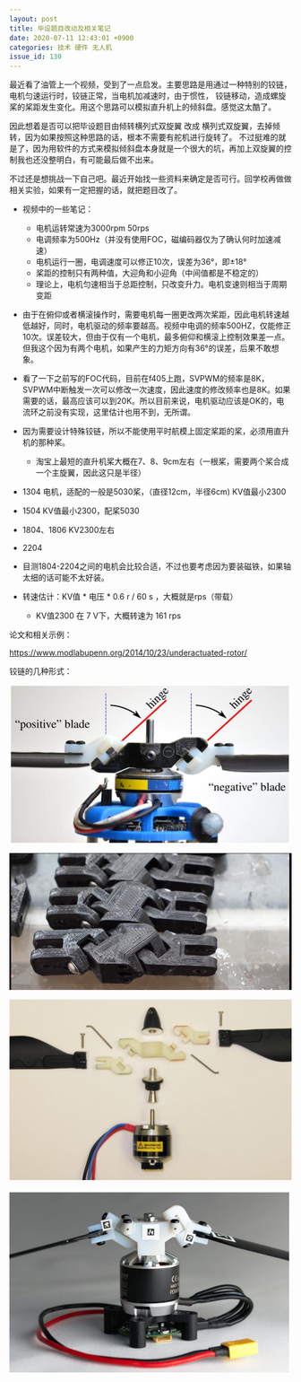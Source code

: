 ```yaml
---
layout: post
title: 毕设题目改动及相关笔记
date: 2020-07-11 12:43:01 +0900
categories: 技术 硬件 无人机
issue_id: 130
---
```


最近看了油管上一个视频，受到了一点启发。主要思路是用通过一种特别的铰链，电机匀速运行时，铰链正常，当电机加减速时，由于惯性，
铰链移动，造成螺旋桨的桨距发生变化。用这个思路可以模拟直升机上的倾斜盘。感觉这太酷了。

因此想着是否可以把毕设题目由倾转横列式双旋翼 改成 横列式双旋翼，去掉倾转，因为如果按照这种思路的话，根本不需要有舵机进行旋转了。
不过挺难的就是了，因为用软件的方式来模拟倾斜盘本身就是一个很大的坑，再加上双旋翼的控制我也还没整明白，有可能最后做不出来。

不过还是想挑战一下自己吧。最近开始找一些资料来确定是否可行。回学校再做做相关实验，如果有一定把握的话，就把题目改了。

- 视频中的一些笔记：
  - 电机运转常速为3000rpm 50rps
  - 电调频率为500Hz（并没有使用FOC，磁编码器仅为了确认何时加速减速）
  - 电机运行一圈，电调速度可以修正10次，误差为36°，即±18°
  - 桨距的控制只有两种值，大迎角和小迎角（中间值都是不稳定的）
  - 理论上，电机匀速相当于总距控制，只改变升力。电机变速则相当于周期变距

- 由于在俯仰或者横滚操作时，需要电机每一圈更改两次桨距，因此电机转速越低越好，同时，电机驱动的频率要越高。视频中电调的频率500HZ，仅能修正10次。误差较大，但由于仅有一个电机，最多俯仰和横滚上控制效果差一点。但我这个因为有两个电机，如果产生的力矩方向有36°的误差，后果不敢想象。

- 看了一下之前写的FOC代码，目前在f405上跑，SVPWM的频率是8K，SVPWM中断触发一次可以修改一次速度，因此速度的修改频率也是8K。如果需要的话，最高应该可以到20K。所以目前来说，电机驱动应该是OK的，电流环之前没有实现，这里估计也用不到，无所谓。

- 因为需要设计特殊铰链，所以不能使用平时航模上固定桨距的桨，必须用直升机的那种桨。
  - 淘宝上最短的直升机桨大概在7、8、9cm左右（一根桨，需要两个桨合成一个主旋翼，因此这只是半径）
- 1304 电机，适配的一般是5030桨，（直径12cm，半径6cm) KV值最小2300
- 1504 KV值最小2300，配桨5030 
- 1804、1806  KV2300左右
- 2204 

- 目测1804-2204之间的电机会比较合适，不过也要考虑因为要装磁铁，如果轴太细的话可能不太好装。

- 转速估计：KV值 * 电压 * 0.6 r / 60 s ，大概就是rps（带载）
  - KV值2300 在 7 V下，大概转速为 161 rps

论文和相关示例：

https://www.modlabupenn.org/2014/10/23/underactuated-rotor/

铰链的几种形式：

![此处输入图片的描述][1]

[1]: https://raw.githubusercontent.com/Ncerzzk/MyBlog/master/img/jl1.jpg

![此处输入图片的描述][2]

[2]: https://raw.githubusercontent.com/Ncerzzk/MyBlog/master/img/jl2.jpg

![此处输入图片的描述][3]

[3]: https://raw.githubusercontent.com/Ncerzzk/MyBlog/master/img/jl3.jpg

![此处输入图片的描述][4]

[4]: https://raw.githubusercontent.com/Ncerzzk/MyBlog/master/img/jl4.jpg
